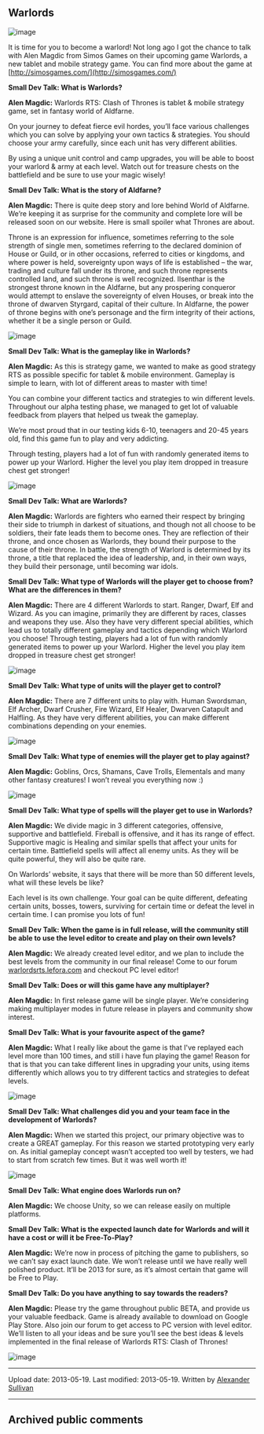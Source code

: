 ## Warlords

![image](src\articleArchive\authorAlexanderSullivan\2013-05-19_Warlords\image1.jpg)

It is time for you to become a warlord! Not long ago I got the chance to talk with Alen Magdic from Simos Games on their upcoming game Warlords, a new tablet and mobile strategy game. You can find more about the game at [http://simosgames.com/](http://simosgames.com/)

**Small Dev Talk: What is Warlords?**

**Alen Magdic:** Warlords RTS: Clash of Thrones is tablet & mobile strategy game, set in fantasy world of Aldfarne.

On your journey to defeat fierce evil hordes, you’ll face various challenges which you can solve by applying your own tactics & strategies. You should choose your army carefully, since each unit has very different abilities.

By using a unique unit control and camp upgrades, you will be able to boost your warlord & army at each level. Watch out for treasure chests on the battlefield and be sure to use your magic wisely!

**Small Dev Talk: What is the story of Aldfarne?**

**Alen Magdic:** There is quite deep story and lore behind World of Aldfarne. We’re keeping it as surprise for the community and complete lore will be released soon on our website. Here is small spoiler what Thrones are about.

Throne is an expression for influence, sometimes referring to the sole strength of single men, sometimes referring to the declared dominion of House or Guild, or in other occasions, referred to cities or kingdoms, and where power is held, sovereignty upon ways of life is established – the war, trading and culture fall under its throne, and such throne represents controlled land, and such throne is well recognized. Ilsenthar is the strongest throne known in the Aldfarne, but any prospering conqueror would attempt to enslave the sovereignty of elven Houses, or break into the throne of dwarven Styrgard, capital of their culture. In Aldfarne, the power of throne begins with one’s personage and the firm integrity of their actions, whether it be a single person or Guild.

![image](src\articleArchive\authorAlexanderSullivan\2013-05-19_Warlords\image2.jpg)

**Small Dev Talk: What is the gameplay like in Warlords?**

**Alen Magdic:** As this is strategy game, we wanted to make as good strategy RTS as possible specific for tablet & mobile environment. Gameplay is simple to learn, with lot of different areas to master with time!

You can combine your different tactics and strategies to win different levels. Throughout our alpha testing phase, we managed to get lot of valuable feedback from players that helped us tweak the gameplay.

We’re most proud that in our testing kids 6-10, teenagers and 20-45 years old, find this game fun to play and very addicting.

Through testing, players had a lot of fun with randomly generated items to power up your Warlord. Higher the level you play item dropped in treasure chest get stronger!

![image](src\articleArchive\authorAlexanderSullivan\2013-05-19_Warlords\image3.jpg)

**Small Dev Talk: What are Warlords?**

**Alen Magdic:** Warlords are fighters who earned their respect by bringing their side to triumph in darkest of situations, and though not all choose to be soldiers, their fate leads them to become ones. They are reflection of their throne, and once chosen as Warlords, they bound their purpose to the cause of their throne. In battle, the strength of Warlord is determined by its throne, a title that replaced the idea of leadership, and, in their own ways, they build their personage, until becoming war idols.

**Small Dev Talk: What type of Warlords will the player get to choose from? What are the differences in them?**

**Alen Magdic:** There are 4 different Warlords to start. Ranger, Dwarf, Elf and Wizard. As you can imagine, primarily they are different by races, classes and weapons they use. Also they have very different special abilities, which lead us to totally different gameplay and tactics depending which Warlord you choose!
Through testing, players had a lot of fun with randomly generated items to power up your Warlord. Higher the level you play item dropped in treasure chest get stronger!

![image](src\articleArchive\authorAlexanderSullivan\2013-05-19_Warlords\image4.jpg)

**Small Dev Talk: What type of units will the player get to control?**

**Alen Magdic:** There are 7 different units to play with. Human Swordsman, Elf Archer, Dwarf Crusher, Fire Wizard, Elf Healer, Dwarven Catapult and Halfling. As they have very different abilities, you can make different combinations depending on your enemies.

![image](src\articleArchive\authorAlexanderSullivan\2013-05-19_Warlords\image5.jpg)

**Small Dev Talk: What type of enemies will the player get to play against?**

**Alen Magdic:** Goblins, Orcs, Shamans, Cave Trolls, Elementals and many other fantasy creatures! I won’t reveal you everything now :)

![image](src\articleArchive\authorAlexanderSullivan\2013-05-19_Warlords\image6.jpg)

**Small Dev Talk: What type of spells will the player get to use in Warlords?**

**Alen Magdic:** We divide magic in 3 different categories, offensive, supportive and battlefield. Fireball is offensive, and it has its range of effect. Supportive magic is Healing and similar spells that affect your units for certain time. Battlefield spells will affect all enemy units. As they will be quite powerful, they will also be quite rare.

On Warlords’ website, it says that there will be more than 50 different levels, what will these levels be like?

Each level is its own challenge. Your goal can be quite different, defeating certain units, bosses, towers, surviving for certain time or defeat the level in certain time. I can promise you lots of fun!

**Small Dev Talk: When the game is in full release, will the community still be able to use the level editor to create and play on their own levels?**

**Alen Magdic:** We already created level editor, and we plan to include the best levels from the community in our final release! Come to our forum [warlordsrts.lefora.com](warlordsrts.lefora.com) and checkout PC level editor!

**Small Dev Talk: Does or will this game have any multiplayer?**

**Alen Magdic:** In first release game will be single player. We’re considering making multiplayer modes in future release in players and community show interest.

**Small Dev Talk: What is your favourite aspect of the game?**

**Alen Magdic:** What I really like about the game is that I've replayed each level more than 100 times, and still i have fun playing the game! Reason for that is that you can take different lines in upgrading your units, using items differently which allows you to try different tactics and strategies to defeat levels.

![image](src\articleArchive\authorAlexanderSullivan\2013-05-19_Warlords\image7.jpg)

**Small Dev Talk: What challenges did you and your team face in the development of Warlords?**

**Alen Magdic:** When we started this project, our primary objective was to create a GREAT gameplay. For this reason we started prototyping very early on. As initial gameplay concept wasn’t accepted too well by testers, we had to start from scratch few times. But it was well worth it!

![image](src\articleArchive\authorAlexanderSullivan\2013-05-19_Warlords\image8.jpg)

**Small Dev Talk: What engine does Warlords run on?**

**Alen Magdic:** We choose Unity, so we can release easily on multiple platforms.

**Small Dev Talk: What is the expected launch date for Warlords and will it have a cost or will it be Free-To-Play?**

**Alen Magdic:** We’re now in process of pitching the game to publishers, so we can’t say exact launch date. We won’t release until we have really well polished product. It’ll be 2013 for sure, as it’s almost certain that game will be Free to Play.

**Small Dev Talk: Do you have anything to say towards the readers?**

**Alen Magdic:** Please try the game throughout public BETA, and provide us your valuable feedback. Game is already available to download on Google Play Store. Also join our forum to get access to PC version with level editor. We’ll listen to all your ideas and be sure you’ll see the best ideas & levels implemented in the final release of Warlords RTS: Clash of Thrones!

![image](src\articleArchive\authorAlexanderSullivan\2013-05-19_Warlords\image9.jpg)

---

Upload date: 2013-05-19. Last modified: 2013-05-19. Written by [Alexander Sullivan](https://twitter.com/AlexJSully)

---

## Archived public comments
